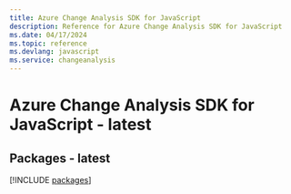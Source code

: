 ```yaml
---
title: Azure Change Analysis SDK for JavaScript
description: Reference for Azure Change Analysis SDK for JavaScript
ms.date: 04/17/2024
ms.topic: reference
ms.devlang: javascript
ms.service: changeanalysis
---
```

# Azure Change Analysis SDK for JavaScript - latest
## Packages - latest
[!INCLUDE [packages](change-analysis-index.md)]